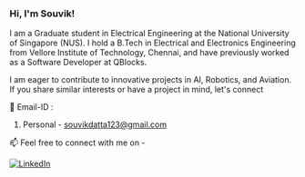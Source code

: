 ### Hi, I'm Souvik! 

I am a Graduate student in Electrical Engineering at the National University of Singapore (NUS). I hold a B.Tech in Electrical and Electronics Engineering from Vellore Institute of Technology, Chennai, and have previously worked as a Software Developer at QBlocks.

I am eager to contribute to innovative projects in AI, Robotics, and Aviation. If you share similar interests or have a project in mind, let's connect

📧 Email-ID : 
1. Personal - <a href="souvikdatta123@gmail.com">souvikdatta123@gmail.com</a>                 

📫 Feel free to connect with me on - <br/>

[![LinkedIn](https://img.shields.io/badge/-LinkedIn-0077B5?style=for-the-badge&logo=LinkedIn&logoColor=white)](https://www.linkedin.com/in/souvik-datta03/)
<!-- [![Twitter](https://img.shields.io/badge/-Twitter-0077B5?style=for-the-badge&logo=Twitter&logoColor=white)](https://twitter.com/Souvik306)
 -->
<!---<a href="https://www.linkedin.com/in/souvik-datta03/">
<img align="left" alt="Souvik's LinkedIn" width="22px" src="https://raw.githubusercontent.com/peterthehan/peterthehan/master/assets/linkedin.svg" />
</a>
<a href="https://twitter.com/Souvik306">
 <img align="left" alt="Souvik Datta | Twitter" width="22px" src="https://raw.githubusercontent.com/peterthehan/peterthehan/master/assets/twitter.svg" />
</a></br>-->

<!-- <img src="https://github-readme-stats.vercel.app/api?username=souvik0306&show_icons=true&theme=algolia" alt="souvik0306" />      
 -->

